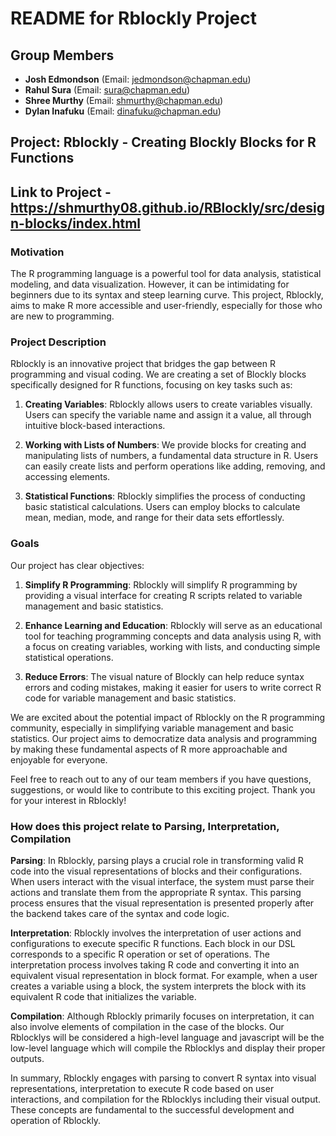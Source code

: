 # README for Rblockly Project

## Group Members

- **Josh Edmondson** (Email: jedmondson@chapman.edu)
- **Rahul Sura** (Email: sura@chapman.edu)
- **Shree Murthy** (Email: shmurthy@chapman.edu)
- **Dylan Inafuku** (Email: dinafuku@chapman.edu)

## Project: Rblockly - Creating Blockly Blocks for R Functions

## Link to Project - https://shmurthy08.github.io/RBlockly/src/design-blocks/index.html 

### Motivation

The R programming language is a powerful tool for data analysis, statistical modeling, and data visualization. However, it can be intimidating for beginners due to its syntax and steep learning curve. This project, Rblockly, aims to make R more accessible and user-friendly, especially for those who are new to programming.

### Project Description

Rblockly is an innovative project that bridges the gap between R programming and visual coding. We are creating a set of Blockly blocks specifically designed for R functions, focusing on key tasks such as:

1. **Creating Variables**: Rblockly allows users to create variables visually. Users can specify the variable name and assign it a value, all through intuitive block-based interactions.

2. **Working with Lists of Numbers**: We provide blocks for creating and manipulating lists of numbers, a fundamental data structure in R. Users can easily create lists and perform operations like adding, removing, and accessing elements.

3. **Statistical Functions**: Rblockly simplifies the process of conducting basic statistical calculations. Users can employ blocks to calculate mean, median, mode, and range for their data sets effortlessly.

### Goals

Our project has clear objectives:

1. **Simplify R Programming**: Rblockly will simplify R programming by providing a visual interface for creating R scripts related to variable management and basic statistics.

2. **Enhance Learning and Education**: Rblockly will serve as an educational tool for teaching programming concepts and data analysis using R, with a focus on creating variables, working with lists, and conducting simple statistical operations.

3. **Reduce Errors**: The visual nature of Blockly can help reduce syntax errors and coding mistakes, making it easier for users to write correct R code for variable management and basic statistics.

We are excited about the potential impact of Rblockly on the R programming community, especially in simplifying variable management and basic statistics. Our project aims to democratize data analysis and programming by making these fundamental aspects of R more approachable and enjoyable for everyone.

Feel free to reach out to any of our team members if you have questions, suggestions, or would like to contribute to this exciting project. Thank you for your interest in Rblockly!

### How does this project relate to Parsing, Interpretation, Compilation

**Parsing**: In Rblockly, parsing plays a crucial role in transforming valid R code into the visual representations of blocks and their configurations. When users interact with the visual interface, the system must parse their actions and translate them from the appropriate R syntax. This parsing process ensures that the visual representation is presented properly after the backend takes care of the syntax and code logic. 

**Interpretation**: Rblockly involves the interpretation of user actions and configurations to execute specific R functions. Each block in our DSL corresponds to a specific R operation or set of operations. The interpretation process involves taking R code and converting it into an equivalent visual representation in block format. For example, when a user creates a variable using a block, the system interprets the block with its equivalent R code that initializes the variable.

**Compilation**: Although Rblockly primarily focuses on interpretation, it can also involve elements of compilation in the case of the blocks. Our Rblocklys will be considered a high-level language and javascript will be the low-level language which will compile the Rblocklys and display their proper outputs. 

In summary, Rblockly engages with parsing to convert R syntax into visual representations, interpretation to execute R code based on user interactions, and compilation for the Rblocklys including their visual output. These concepts are fundamental to the successful development and operation of Rblockly.
